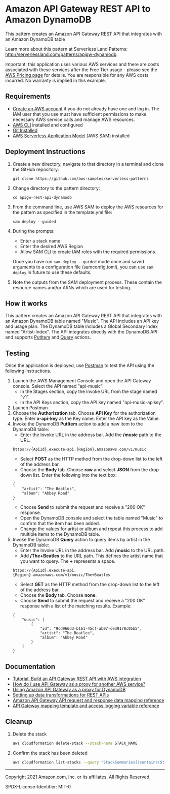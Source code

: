 # Amazon API Gateway REST API to Amazon DynamoDB

This pattern creates an Amazon API Gateway REST API that integrates with an Amazon DynamoDB table

Learn more about this pattern at Serverless Land Patterns: http://serverlessland.com/patterns/apigw-dynamodb.

Important: this application uses various AWS services and there are costs associated with these services after the Free Tier usage - please see the [AWS Pricing page](https://aws.amazon.com/pricing/) for details. You are responsible for any AWS costs incurred. No warranty is implied in this example.

## Requirements

* [Create an AWS account](https://portal.aws.amazon.com/gp/aws/developer/registration/index.html) if you do not already have one and log in. The IAM user that you use must have sufficient permissions to make necessary AWS service calls and manage AWS resources.
* [AWS CLI](https://docs.aws.amazon.com/cli/latest/userguide/install-cliv2.html) installed and configured
* [Git Installed](https://git-scm.com/book/en/v2/Getting-Started-Installing-Git)
* [AWS Serverless Application Model](https://docs.aws.amazon.com/serverless-application-model/latest/developerguide/serverless-sam-cli-install.html) (AWS SAM) installed

## Deployment Instructions

1. Create a new directory, navigate to that directory in a terminal and clone the GitHub repository:
    ``` 
    git clone https://github.com/aws-samples/serverless-patterns
    ```
1. Change directory to the pattern directory:
    ```
    cd apigw-rest-api-dynamodb
    ```
1. From the command line, use AWS SAM to deploy the AWS resources for the pattern as specified in the template.yml file:
    ```
    sam deploy --guided
    ```
1. During the prompts:
    * Enter a stack name
    * Enter the desired AWS Region
    * Allow SAM CLI to create IAM roles with the required permissions.

    Once you have run `sam deploy --guided` mode once and saved arguments to a configuration file (samconfig.toml), you can use `sam deploy` in future to use these defaults.

1. Note the outputs from the SAM deployment process. These contain the resource names and/or ARNs which are used for testing.

## How it works

This pattern creates an Amazon API Gateway REST API that integrates with an Amazon DynamoDB table named "Music". The API includes an API key and usage plan. The DynamoDB table includes a Global Secondary Index named "Artist-Index". The API integrates directly with the DynamoDB API and supports [PutItem](https://docs.aws.amazon.com/amazondynamodb/latest/APIReference/API_PutItem.html) and [Query](https://docs.aws.amazon.com/amazondynamodb/latest/APIReference/API_Query.html) actions.

## Testing

Once the application is deployed, use [Postman](https://www.postman.com/) to test the API using the following instructions.

1. Launch the AWS Management Console and open the API Gateway console. Select the API named "api-music".
	* In the Stages section, copy the Invoke URL from the stage named "v1".
	* In the API Keys section, copy the API key named "api-music-apikey".
1. Launch Postman
1. Choose the **Authorization** tab. Choose **API Key** for the authorization type. Enter **x-api-key** as the Key name. Enter the API key as the Value.
1. Invoke the DynamoDB **PutItem** action to add a new item to the DynamoDB table:
	* Enter the Invoke URL in the address bar. Add the **/music** path to the URL.
	```
	https://{ApiId}.execute-api.{Region}.amazonaws.com/v1/music
	```
	* Select **POST** as the HTTP method from the drop-down list to the left of the address bar.
	* Choose the **Body** tab. Choose **raw** and select **JSON** from the drop-down list. Enter the following into the text box: 
	```
	{
		"artist": "The Beatles",
		"album": "Abbey Road"
	}
	```
	* Choose **Send** to submit the request and receive a "200 OK" response.
	* Open the DynamoDB console and select the table named "Music" to confirm that the item has been added.
	* Change the values for artist or album and repeat this process to add multiple items to the DynamoDB table.
1. Invoke the DynamoDB **Query** action to query items by artist in the DynamoDB table:
	* Enter the Invoke URL in the address bar. Add **/music** to the URL path.
	* Add **/The+Beatles** to the URL path. This defines the artist name that you want to query. The **+** represents a space.
	```
	https://{ApiId}.execute-api.{Region}.amazonaws.com/v1/music/The+Beatles
	```
	* Select **GET** as the HTTP method from the drop-down list to the left of the address bar.
	* Choose the **Body** tab. Choose **none**.
	* Choose **Send** to submit the request and receive a "200 OK" response with a list of the matching results. Example: 
	```
	{
		"music": [
			{
				"id": "9cd966d3-b161-45cf-ab07-ce39178c05b5",
				"artist": "The Beatles",
				"album": "Abbey Road"
			}
		]
	}
	```
## Documentation
- [Tutorial: Build an API Gateway REST API with AWS integration](https://docs.aws.amazon.com/apigateway/latest/developerguide/getting-started-aws-proxy.html)
- [How do I use API Gateway as a proxy for another AWS service?](https://aws.amazon.com/premiumsupport/knowledge-center/api-gateway-proxy-integrate-service/)
- [Using Amazon API Gateway as a proxy for DynamoDB](https://aws.amazon.com/blogs/compute/using-amazon-api-gateway-as-a-proxy-for-dynamodb/)
- [Setting up data transformations for REST APIs](https://docs.aws.amazon.com/apigateway/latest/developerguide/rest-api-data-transformations.html)
- [Amazon API Gateway API request and response data mapping reference](https://docs.aws.amazon.com/apigateway/latest/developerguide/request-response-data-mappings.html)
- [API Gateway mapping template and access logging variable reference](https://docs.aws.amazon.com/apigateway/latest/developerguide/api-gateway-mapping-template-reference.html)

## Cleanup
 
1. Delete the stack
    ```bash
    aws cloudformation delete-stack --stack-name STACK_NAME
    ```
1. Confirm the stack has been deleted
    ```bash
    aws cloudformation list-stacks --query "StackSummaries[?contains(StackName,'STACK_NAME')].StackStatus"
    ```
----
Copyright 2021 Amazon.com, Inc. or its affiliates. All Rights Reserved.

SPDX-License-Identifier: MIT-0